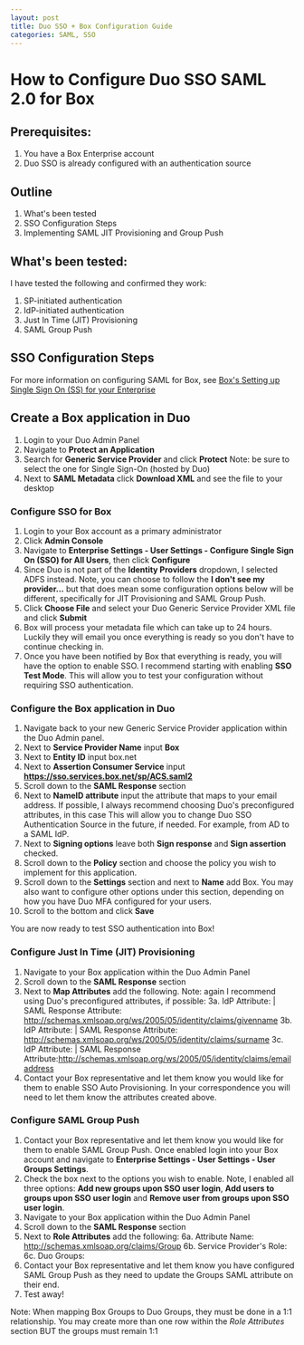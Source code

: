 ```yaml
---
layout: post
title: Duo SSO + Box Configuration Guide
categories: SAML, SSO
---
```


# How to Configure Duo SSO SAML 2.0 for Box

## Prerequisites:
1. You have a Box Enterprise account
1. Duo SSO is already configured with an authentication source

## Outline
1. What's been tested
1. SSO Configuration Steps
1. Implementing SAML JIT Provisioning and Group Push

## What's been tested:

I have tested the following and confirmed they work:
1. SP-initiated authentication
1. IdP-initiated authentication
1. Just In Time (JIT) Provisioning
1. SAML Group Push

## SSO Configuration Steps

For more information on configuring SAML for Box, see [Box's Setting up Single Sign On (SS) for your Enterprise](https://support.box.com/hc/en-us/articles/360043696514-Setting-Up-Single-Sign-On-SSO-for-your-Enterprise)

## Create a Box application in Duo
1. Login to your Duo Admin Panel
2. Navigate to **Protect an Application**
3. Search for **Generic Service Provider** and click **Protect** Note: be sure to select the one for Single Sign-On (hosted by Duo)
4. Next to **SAML Metadata** click **Download XML** and see the file to your desktop

### Configure SSO for Box
1. Login to your Box account as a primary administrator
2. Click **Admin Console** 
3. Navigate to **Enterprise Settings - User Settings - Configure Single Sign On (SSO) for All Users**, then click **Configure**
4. Since Duo is not part of the **Identity Providers** dropdown, I selected ADFS instead. Note, you can choose to follow the **I don't see my provider...** but that does mean some configuration options below will be different, specifically for JIT Provisioning and SAML Group Push.
5. Click **Choose File** and select your Duo Generic Service Provider XML file and click **Submit**
6. Box will process your metadata file which can take up to 24 hours. Luckily they will email you once everything is ready so you don't have to continue checking in.
7. Once you have been notified by Box that everything is ready, you will have the option to enable SSO. I recommend starting with enabling **SSO Test Mode**. This will allow you to test your configuration without requiring SSO authentication. 

### Configure the Box application in Duo
1. Navigate back to your new Generic Service Provider application within the Duo Admin panel.
2. Next to **Service Provider Name** input **Box**
3. Next to **Entity ID** input box.net
4. Next to **Assertion Consumer Service** input **https://sso.services.box.net/sp/ACS.saml2**
5. Scroll down to the  **SAML Response** section
6. Next to **NameID attribute** input the attribute that maps to your email address. If possible, I always recommend choosing Duo's preconfigured attributes, in this case <Email Address> This will allow you to change Duo SSO Authentication Source in the future, if needed. For example, from AD to a SAML IdP. 
7. Next to **Signing options** leave both **Sign response** and **Sign assertion** checked.
8. Scroll down to the **Policy** section and choose the policy you wish to implement for this application.
9. Scroll down to the **Settings** section and next to **Name** add Box. You may also want to configure other options under this section, depending on how you have Duo MFA configured for your users.
10. Scroll to the bottom and click **Save**

You are now ready to test SSO authentication into Box!

### Configure Just In Time (JIT) Provisioning
1. Navigate to your Box application within the Duo Admin Panel
2. Scroll down to the **SAML Response** section
3. Next to **Map Attributes** add the following. Note: again I recommend using Duo's preconfigured attributes, if possible: 
3a. IdP Attribute: <First Name> | SAML Response Attribute: http://schemas.xmlsoap.org/ws/2005/05/identity/claims/givenname
3b. IdP Attribute: <Last Name> |  SAML Response Attribute: http://schemas.xmlsoap.org/ws/2005/05/identity/claims/surname
3c. IdP Attribute: <Email Address> |  SAML Response Attribute:http://schemas.xmlsoap.org/ws/2005/05/identity/claims/emailaddress
4. Contact your Box representative and let them know you would like for them to enable SSO Auto Provisioning. In your correspondence you will need to let them know the attributes created above.

### Configure SAML Group Push
1. Contact your Box representative and let them know you would like for them to enable SAML Group Push. Once enabled login into your Box account and navigate to **Enterprise Settings - User Settings - User Groups Settings**. 
2. Check the box next to the options you wish to enable. Note, I enabled all three options: **Add new groups upon SSO user login**, **Add users to groups upon SSO user login** and **Remove user from groups upon SSO user login**.
3. Navigate to your Box application within the Duo Admin Panel
4. Scroll down to the **SAML Response** section
5. Next to **Role Attributes** add the following: 
6a. Attribute Name: http://schemas.xmlsoap.org/claims/Group
6b. Service Provider's Role: <the name of the group you want created in Box>
6c. Duo Groups: <the Duo group you want to have populated in the Box group>
7. Contact your Box representative and let them know you have configured SAML Group Push as they need to update the Groups SAML attribute on their end.
8. Test away!

Note: When mapping Box Groups to Duo Groups, they must be done in a 1:1 relationship. You may create more than one row within the *Role Attributes* section BUT the groups must remain 1:1


